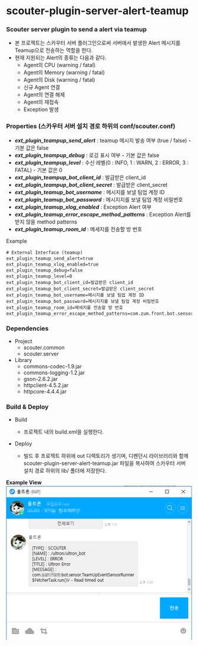 scouter-plugin-server-alert-teamup
==================================

### Scouter server plugin to send a alert via teamup

-	본 프로젝트는 스카우터 서버 플러그인으로써 서버에서 발생한 Alert 메시지를 Teamup으로 전송하는 역할을 한다.
-	현재 지원되는 Alert의 종류는 다음과 같다.
	-	Agent의 CPU (warning / fatal)
	-	Agent의 Memory (warning / fatal)
	-	Agent의 Disk (warning / fatal)
	-	신규 Agent 연결
	-	Agent의 연결 해제
	-	Agent의 재접속
	-	Exception 발생

### Properties (스카우터 서버 설치 경로 하위의 conf/scouter.conf)

-	***ext\_plugin\_teampup\_send\_alert*** : teamup 메시지 발송 여부 (true / false) - 기본 값은 false
-	***ext\_plugin\_teampup\_debug*** : 로깅 표시 여부 - 기본 값은 false
-	***ext\_plugin\_teampup\_level*** : 수신 레벨(0 : INFO, 1 : WARN, 2 : ERROR, 3 : FATAL) - 기본 값은 0
-	***ext\_plugin\_teampup\_bot\_client\_id*** : 발급받은 client_id
-	***ext\_plugin\_teampup\_bot\_client\_secret*** : 발급받은 client_secret
-	***ext\_plugin\_teamup\_bot\_username*** : 메시지를 보낼 팀업 계정 ID
-	***ext\_plugin\_teamup\_bot\_password*** : 메시지지를 보낼 팀업 계정 비밀번호
-	***ext\_plugin\_teamup\_xlog\_enabled*** : Exception Alert 여부
-	***ext\_plugin\_teamup\_error\_escape\_method\_patterns*** : Exception Alert를 받지 않을 method patterns
-	***ext\_plugin\_teamup\_room\_id*** : 메세지를 전송할 방 번호

Example

```
# External Interface (teamup)
ext_plugin_teamup_send_alert=true
ext_plugin_teamup_xlog_enabled=true
ext_plugin_teamup_debug=false
ext_plugin_teamup_level=0
ext_plugin_teamup_bot_client_id=발급받은 client_id
ext_plugin_teamup_bot_client_secret=발급받은 client_secret
ext_plugin_teamup_bot_username=메시지를 보낼 팀업 계정 ID
ext_plugin_teamup_bot_password=메시지지를 보낼 팀업 계정 비밀번호
ext_plugin_teamup_room_id=메세지를 전송할 방 번호
ext_plugin_teamup_error_escape_method_patterns=com.zum.front.bot.sensor.*
```

### Dependencies

-	Project
	-	scouter.common
	-	scouter.server
-	Library
	-	commons-codec-1.9.jar
	-	commons-logging-1.2.jar
	-	gson-2.6.2.jar
	-	httpclient-4.5.2.jar
	-	httpcore-4.4.4.jar

### Build & Deploy

-	Build

	-	프로젝트 내의 build.xml을 실행한다.

-	Deploy

	-	빌드 후 프로젝트 하위에 out 디렉토리가 생기며, 디펜던시 라이브러리와 함께 scouter-plugin-server-alert-teamup.jar 파일을 복사하여 스카우터 서버 설치 경로 하위의 lib/ 폴더에 저장한다.

**Example View**<br> ![팀업 봇으로 Exception 알림 받기](/img/bot1.jpg)
